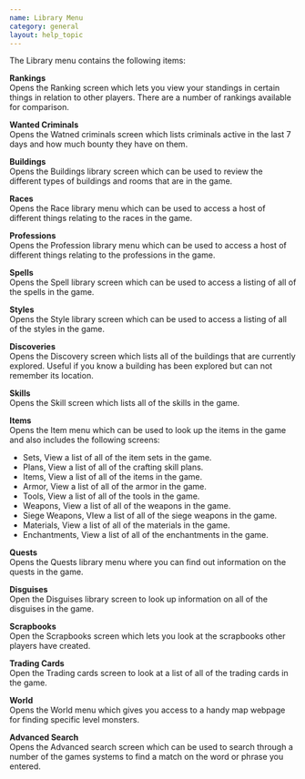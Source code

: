 ```yaml
---
name: Library Menu
category: general
layout: help_topic
---
```

The Library menu contains the following items:

**Rankings**  
Opens the Ranking screen which lets you view your standings in certain things in relation to other players. There are a number of rankings available for comparison.

**Wanted Criminals**  
Opens the Watned criminals screen which lists criminals active in the last 7 days and how much bounty they have on them.

**Buildings**  
Opens the Buildings library screen which can be used to review the different types of buildings and rooms that are in the game.

**Races**  
Opens the Race library menu which can be used to access a host of different things relating to the races in the game.

**Professions**  
Opens the Profession library menu which can be used to access a host of different things relating to the professions in the game.

**Spells**  
Opens the Spell library screen which can be used to access a listing of all of the spells in the game.

**Styles**  
Opens the Style library screen which can be used to access a listing of all of the styles in the game.

**Discoveries**  
Opens the Discovery screen which lists all of the buildings that are currently explored. Useful if you know a building has been explored but can not remember its location.

**Skills**  
Opens the Skill screen which lists all of the skills in the game.

**Items**  
Opens the Item menu which can be used to look up the items in the game and also includes the following screens:

*   Sets, View a list of all of the item sets in the game.
*   Plans, View a list of all of the crafting skill plans.
*   Items, View a list of all of the items in the game.
*   Armor, View a list of all of the armor in the game.
*   Tools, View a list of all of the tools in the game.
*   Weapons, View a list of all of the weapons in the game.
*   Siege Weapons, VIew a list of all of the siege weapons in the game.
*   Materials, View a list of all of the materials in the game.
*   Enchantments, View a list of all of the enchantments in the game.

**Quests**  
Opens the Quests library menu where you can find out information on the quests in the game.

**Disguises**  
Open the Disguises library screen to look up information on all of the disguises in the game.

**Scrapbooks**  
Open the Scrapbooks screen which lets you look at the scrapbooks other players have created.

**Trading Cards**  
Open the Trading cards screen to look at a list of all of the trading cards in the game.

**World**  
Opens the World menu which gives you access to a handy map webpage for finding specific level monsters.

**Advanced Search**  
Opens the Advanced search screen which can be used to search through a number of the games systems to find a match on the word or phrase you entered.